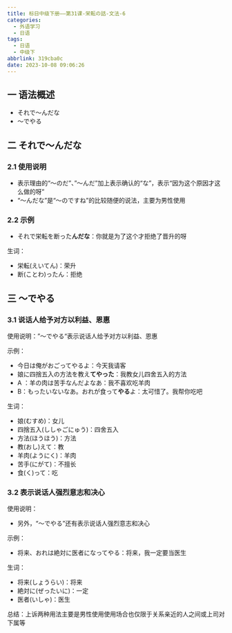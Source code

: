 ```yaml
---
title: 标日中级下册——第31课-栄転の話-文法-6
categories:
  - 外语学习
  - 日语
tags:
  - 日语
  - 中级下
abbrlink: 319cba0c
date: 2023-10-08 09:06:26
---
```

## 一 语法概述

* それで～んだな
* ～でやる

<!--more-->

## 二 それで～んだな

### 2.1 使用说明

* 表示理由的“～のだ”、”～んだ”加上表示确认的“な”，表示“因为这个原因才这么做的呀”
* “～んだな”是“～のですね”的比较随便的说法，主要为男性使用

### 2.2 示例

* それで栄転を断った**んだな**：你就是为了这个才拒绝了晋升的呀

生词：

* 栄転(えいてん)：荣升
* 断(ことわ)ったん：拒绝

## 三 ～でやる

### 3.1 说话人给予对方以利益、恩惠

使用说明：”～でやる“表示说话人给予对方以利益、恩惠

示例：

* 今日は俺がおごってやるよ：今天我请客
* 娘に四捨五入の方法を教え**てやった**：我教女儿四舍五入的方法
* A ：羊の肉は苦手なんだよなあ：我不喜欢吃羊肉
* B：もったいないなあ。おれが食って**やる**よ：太可惜了。我帮你吃吧

生词：

* 娘(むすめ)：女儿
* 四捨五入(ししゃごにゅう)：四舍五入
* 方法(ほうほう)：方法
* 教(おし)えて：教
* 羊肉(ようにく)：羊肉
* 苦手(にがて)：不擅长
* 食(く)って：吃

### 3.2 表示说话人强烈意志和决心

使用说明：

* 另外，“～でやる”还有表示说话人强烈意志和决心

示例：

* 将来、おれは絶対に医者になってやる：将来，我一定要当医生

生词：

* 将来(しょうらい)：将来
* 絶対に(ぜったいに)：一定
* 医者(いしゃ)：医生

总结：上诉两种用法主要是男性使用使用场合也仅限于关系亲近的人之间或上司对下属等